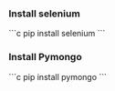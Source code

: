 <h3>Install selenium</h3>
```c
pip install selenium
```
<h3>Install Pymongo</h3>
```c
pip install pymongo
```